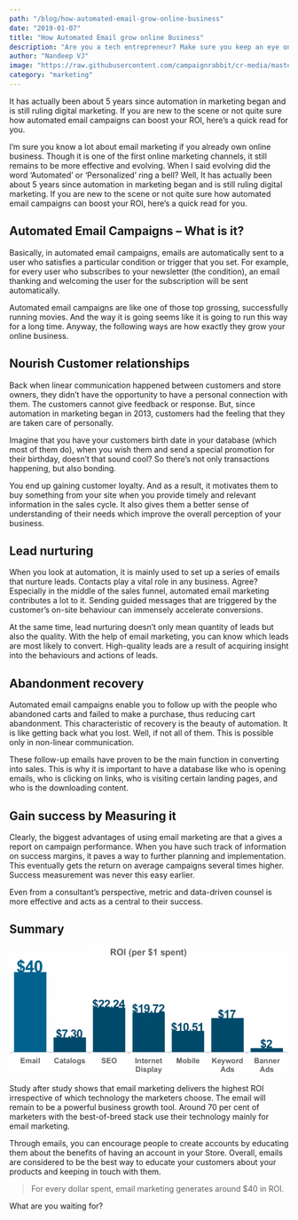 ```yaml
---
path: "/blog/how-automated-email-grow-online-business"
date: "2019-01-07"
title: "How Automated Email grow online Business"
description: "Are you a tech entrepreneur? Make sure you keep an eye on automated email strategy. Improve your online business with the marketing automation."
author: "Nandeep VJ"
image: "https://raw.githubusercontent.com/campaignrabbit/cr-media/master/images/blog/how-automated-email-grow-online-business/How_automated_email_campaigns_grow_your_online_business.jpg"
category: "marketing"
---
```

It has actually been about 5 years since automation in marketing began and is still ruling digital marketing. If you are new to the scene or not quite sure how automated email campaigns can boost your ROI, here’s a quick read for you.

I’m sure you know a lot about email marketing if you already own online business. Though it is one of the first online marketing channels, it still remains to be more effective and evolving. When I said evolving did the word ‘Automated’ or ‘Personalized’ ring a bell? Well, It has actually been about 5 years since automation in marketing began and is still ruling digital marketing. If you are new to the scene or not quite sure how <link-text url="https://www.campaignrabbit.com/" target="_blank" rel="noopener">automated email campaigns</link-text> can boost your ROI, here’s a quick read for you.

## Automated Email Campaigns – What is it?

Basically, in automated email campaigns, emails are automatically sent to a user who satisfies a particular condition or trigger that you set. For example, for every user who subscribes to your newsletter (the condition), an email thanking and welcoming the user for the subscription will be sent automatically.

Automated email campaigns are like one of those top grossing, successfully running movies. And the way it is going seems like it is going to run this way for a long time. Anyway, the following ways are how exactly they grow your online business.
## Nourish Customer relationships

Back when linear communication happened between customers and store owners, they didn’t have the opportunity to have a personal connection with them. The customers cannot give feedback or response. But, since automation in marketing began in 2013, customers had the feeling that they are taken care of personally.

Imagine that you have your customers birth date in your database (which most of them do), when you wish them and send a special promotion for their birthday, doesn’t that sound cool? So there’s not only transactions happening, but also bonding.

You end up gaining customer loyalty. And as a result, it motivates them to buy something from your site when you provide timely and relevant information in the sales cycle. It also gives them a better sense of understanding of their needs which improve the overall perception of your business.
## Lead nurturing

When you look at automation, it is mainly used to set up a <link-text url="https://www.campaignrabbit.com/blog/types-of-ecommerce-emails-to-send/" target="_blank" rel="noopener">series of emails that nurture leads.</link-text> Contacts play a vital role in any business. Agree? Especially in the middle of the sales funnel, automated email marketing contributes a lot to it. Sending guided messages that are triggered by the customer’s on-site behaviour can immensely accelerate conversions.

At the same time, <link-text url="http://www.unspunmarketing.com/lead-nurturing-emails/" target="_blank" rel="noopener nofollow">lead nurturing</link-text> doesn’t only mean quantity of leads but also the quality. With the help of email marketing, you can know which leads are most likely to convert. High-quality leads are a result of acquiring insight into the behaviours and actions of leads.

## Abandonment recovery

Automated email campaigns enable you to follow up with the people who abandoned carts and failed to make a purchase, thus reducing  <link-text url="https://www.campaignrabbit.com/blog/reduce-cart-abandonment-recovery-solutions/" target="_blank" rel="noopener">cart abandonment.</link-text> This characteristic of recovery is the beauty of automation. It is like getting back what you lost. Well, if not all of them. This is possible only in non-linear communication.

These follow-up emails have proven to be the main function in converting into sales. This is why it is important to have a database like who is opening emails, who is clicking on links, who is visiting certain landing pages, and who is the downloading content.
## Gain success by Measuring it

Clearly, the biggest advantages of using email marketing are that a gives a report on campaign performance. When you have such track of information on success margins, it paves a way to further planning and implementation. This eventually gets the return on average campaigns several times higher. Success measurement was never this easy earlier.

Even from a consultant’s perspective, metric and data-driven counsel is more effective and acts as a central to their success.
## Summary
![email-marketing-ROI](https://raw.githubusercontent.com/campaignrabbit/cr-media/master/images/blog/how-automated-email-grow-online-business/ROI-768x353.png)

Study after study shows that email marketing delivers the highest ROI irrespective of which technology the marketers choose. The email will remain to be a powerful business growth tool. Around 70 per cent of marketers with the best-of-breed stack use their technology mainly for email marketing.

Through emails, you can encourage people to create accounts by educating them about the benefits of having an account in your Store. Overall, emails are considered to be the best way to educate your customers about your products and keeping in touch with them.

> For every dollar spent, email marketing generates around $40 in ROI.

What are you waiting for?
